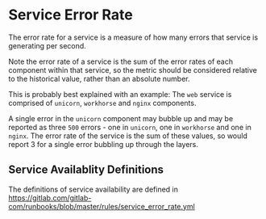 # Service Error Rate

The error rate for a service is a measure of how many errors that service is generating per second.

Note the error rate of a service is the sum of the error rates of each component within that service, so the
metric should be considered relative to the historical value, rather than an absolute number.

This is probably best explained with an example: The `web` service is comprised of `unicorn`, `workhorse` and `nginx` components.

A single error in the `unicorn` component may bubble up and may be reported as three `500` errors - one in `unicorn`, one in `workhorse` and one in `nginx`. The
error rate of the service is the sum of these values, so would report 3 for a single error bubbling up through the layers.

## Service Availablity Definitions

The definitions of service availability are defined in https://gitlab.com/gitlab-com/runbooks/blob/master/rules/service_error_rate.yml
